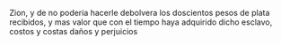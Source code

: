 Zion, y de no poderia hacerle debolvera los doscientos pesos de plata recibidos, y mas valor que con el tiempo haya adquirido dicho esclavo, costos y costas daños y perjuicios